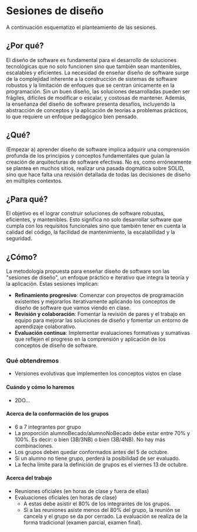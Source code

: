 # Sesiones de diseño

A continuación esquematizo el planteamiento de las sesiones.

## ¿Por qué?

El diseño de software es fundamental para el desarrollo de soluciones tecnológicas que no solo funcionen sino que también sean mantenibles, escalables y eficientes. La necesidad de enseñar diseño de software surge de la complejidad inherente a la construcción de sistemas de software robustos y la limitación de enfoques que se centran únicamente en la programación. Sin un buen diseño, las soluciones desarrolladas pueden ser frágiles, difíciles de modificar o escalar, y costosas de mantener. Además, la enseñanza del diseño de software presenta desafíos, incluyendo la abstracción de conceptos y la aplicación de teorías a problemas prácticos, lo que requiere un enfoque pedagógico bien pensado.

## ¿Qué?

(Empezar a) aprender diseño de software implica adquirir una comprensión profunda de los principios y conceptos fundamentales que guían la creación de arquitecturas de software efectivas. No es, como erróneamente se plantea en muchos sitios, realizar una pasada dogmática sobre SOLID, sino que hace falta una revisión detallada de todas las decisiones de diseño en múltiples contextos.

## ¿Para qué?

El objetivo es el lograr construir soluciones de software robustas, eficientes, y mantenibles. Esto significa no solo desarrollar software que cumpla con los requisitos funcionales sino que también tener en cuenta la calidad del código, la facilidad de mantenimiento, la escalabilidad y la seguridad. 

## ¿Cómo?

La metodología propuesta para enseñar diseño de software son las "sesiones de diseño", un enfoque práctico e iterativo que integra la teoría y la aplicación. Estas sesiones implican:

- **Refinamiento progresivo**: Comenzar con proyectos de programación existentes y mejorarlos iterativamente aplicando los conceptos de diseño de software que vamos viendo en clase.
- **Revisión y colaboración**: Fomentar la revisión de pares y el trabajo en equipo para mejorar las soluciones de diseño y fomentar un entorno de aprendizaje colaborativo.
- **Evaluación continua**: Implementar evaluaciones formativas y sumativas que reflejen el progreso en la comprensión y aplicación de los conceptos de diseño de software.

### Qué obtendremos

- Versiones evolutivas que implementen los conceptos vistos en clase

#### Cuándo y cómo lo haremos

- 2DO...

#### Acerca de la conformación de los grupos

- 6 a 7 integrantes por grupo
- La proporción alumnoBecado/alumnoNoBecado debe estar entre 70% y 100%. Es decir: o bien (3B/3NB) o bien (3B/4NB). No hay más combinaciones.
- Los grupos deben quedar conformados antes del 5 de octubre.
- Si un alumno no tiene grupo, perderá la posibilidad de ser evaluado.
- La fecha límite para la definición de grupos es el viernes 13 de octubre.

#### Acerca del trabajo

- Reuniones oficiales (en horas de clase y fuera de ellas)
- Evaluaciones oficiales (en horas de clase)
  - A estas debe asistir el 80% de los integrantes de los grupos.
  - Si a las reuniones asiste menos del 80% del grupo, la reunión se cancela y el grupo se da por cerrado. La evaluación se realiza de la forma tradicional (examen parcial, examen final).

